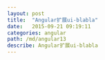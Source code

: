 ```yaml
---
layout: post
title:  "Angular扩展ui-blabla"
date:   2015-09-21 09:19:11
categories: angular
path: /md/angular13
describe: Angular扩展ui-blabla
---
```


